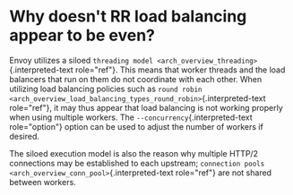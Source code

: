 Why doesn\'t RR load balancing appear to be even?
=================================================

Envoy utilizes a siloed
`threading model <arch_overview_threading>`{.interpreted-text
role="ref"}. This means that worker threads and the load balancers that
run on them do not coordinate with each other. When utilizing load
balancing policies such as
`round robin <arch_overview_load_balancing_types_round_robin>`{.interpreted-text
role="ref"}, it may thus appear that load balancing is not working
properly when using multiple workers. The
`--concurrency`{.interpreted-text role="option"} option can be used to
adjust the number of workers if desired.

The siloed execution model is also the reason why multiple HTTP/2
connections may be established to each upstream;
`connection pools <arch_overview_conn_pool>`{.interpreted-text
role="ref"} are not shared between workers.
